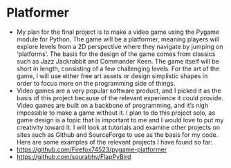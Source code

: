# Platformer
* My plan for the final project is to make a video game using the Pygame module for Python. The game will be a platformer, meaning players will explore levels from a 2D perspective where they navigate by jumping on ‘platforms’. The basis for the design of the game comes from classics such as Jazz Jackrabbit and Commander Keen. The game itself will be short in length, consisting of a few challenging levels. For the art of the game, I will use either free art assets or design simplistic shapes in order to focus more on the programming side of things.
* Video games are a very popular software product, and I picked it as the basis of this project because of the relevant experience it could provide. Video games are built on a backbone of programming, and it’s nigh impossible to make a game without it. I plan to do this project solo, as game design is a topic that is important to me and I would love to put my creativity toward it. I will look at tutorials and examine other projects on sites such as Github and SourceForge to use as the basis for my code. Here are some examples of the relevant projects I have found so far:
* https://github.com/Firefox74523/pygame-platformer
* https://github.com/sourabhv/FlapPyBird
